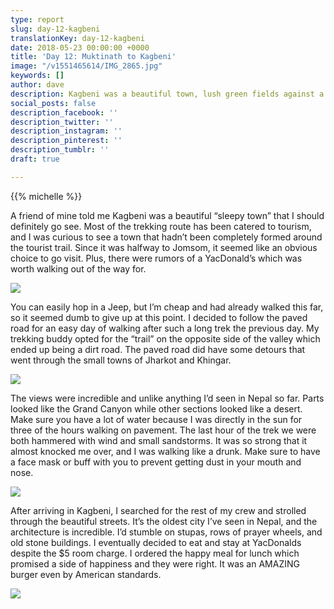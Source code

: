 ```yaml
---
type: report
slug: day-12-kagbeni
translationKey: day-12-kagbeni
date: 2018-05-23 00:00:00 +0000
title: 'Day 12: Muktinath to Kagbeni'
image: "/v1551465614/IMG_2865.jpg"
keywords: []
author: dave
description: Kagbeni was a beautiful town, lush green fields against a desert background.
social_posts: false
description_facebook: ''
description_twitter: ''
description_instagram: ''
description_pinterest: ''
description_tumblr: ''
draft: true

---
```

{{% michelle %}}

A friend of mine told me Kagbeni was a beautiful “sleepy town” that I should definitely go see. Most of the trekking route has been catered to tourism, and I was curious to see a town that hadn’t been completely formed around the tourist trail. Since it was halfway to Jomsom, it seemed like an obvious choice to go visit. Plus, there were rumors of a YacDonald’s which was worth walking out of the way for.

![](https://res.cloudinary.com/wildernessprime/image/upload/w_800,dpr_auto/v1551465510/IMG_2839.jpg)

You can easily hop in a Jeep, but I’m cheap and had already walked this far, so it seemed dumb to give up at this point. I decided to follow the paved road for an easy day of walking after such a long trek the previous day. My trekking buddy opted for the “trail” on the opposite side of the valley which ended up being a dirt road. The paved road did have some detours that went through the small towns of Jharkot and Khingar.

![](https://res.cloudinary.com/wildernessprime/image/upload/w_800,dpr_auto/v1551465571/IMG_2829.jpg)

The views were incredible and unlike anything I’d seen in Nepal so far. Parts looked like the Grand Canyon while other sections looked like a desert. Make sure you have a lot of water because I was directly in the sun for three of the hours walking on pavement. The last hour of the trek we were both hammered with wind and small sandstorms. It was so strong that it almost knocked me over, and I was walking like a drunk. Make sure to have a face mask or buff with you to prevent getting dust in your mouth and nose.

![](https://res.cloudinary.com/wildernessprime/image/upload/w_800,dpr_auto/v1551465614/IMG_2865.jpg)

After arriving in Kagbeni, I searched for the rest of my crew and strolled through the beautiful streets. It’s the oldest city I’ve seen in Nepal, and the architecture is incredible. I’d stumble on stupas, rows of prayer wheels, and old stone buildings. I eventually decided to eat and stay at YacDonalds despite the $5 room charge. I ordered the happy meal for lunch which promised a side of happiness and they were right. It was an AMAZING burger even by American standards.

![](https://res.cloudinary.com/wildernessprime/image/upload/w_800,dpr_auto/v1551465764/IMG_2870.jpg)